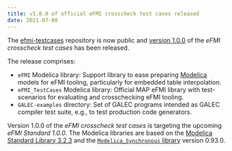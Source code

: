 ```yaml
---
title: v1.0.0 of official eFMI crosscheck test cases released
date: 2021-07-08
---
```


The [efmi-testcases](https://github.com/modelica/efmi-testcases) repository is now public and [version 1.0.0](https://github.com/modelica/efmi-testcases/releases) of the _eFMI crosscheck test cases_ has been released.

The release comprises:

 * `eFMI` Modelica library: Support library to ease preparing [Modelica](https://modelica.org/modelicalanguage.html) models for eFMI tooling, particularly for embedded table interpolation.
 * `eFMI_TestCases` Modelica library: Official MAP eFMI library with test-scenarios for evaluating and crosschecking eFMI tooling.
 * `GALEC-examples` directory: Set of GALEC programs intended as GALEC compiler test suite, e.g., to test production code generators.

Version 1.0.0 of the _eFMI crosscheck test cases_ is targeting the upcoming _eFMI Standard 1.0.0_. The Modelica libraries are based on the [Modelica Standard Library 3.2.3](https://github.com/modelica/ModelicaStandardLibrary) and the [`Modelica_Synchronous` library](https://github.com/modelica/Modelica_Synchronous) version 0.93.0.